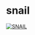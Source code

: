 # snail

[![SNAIL](https://img.youtube.com/vi/u4QAnCFd4iw/0.jpg)](https://www.youtube.com/watch?v=u4QAnCFd4iw)
